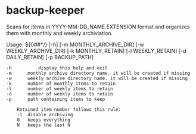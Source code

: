 # backup-keeper
Scans for items in YYYY-MM-DD_NAME.EXTENSION format and organizes them
with monthly and weekly archiviation.

Usage: ${0##*/} [-h] [-m MONTHLY_ARCHIVE_DIR] [-w WEEKLY_ARCHIVE_DIR] 
		[-k MONTHLY_RETAIN] [-l WEEKLY_RETAIN] [-d DAILY_RETAIN] 
		[-p BACKUP_PATH]

    -h          display this help and exit
    -m		monthly archive directory name. it will be created if missing
    -w		weekly archive directory name. it will be created if missing
    -k		number of monthly items to retain 
    -l		number of weekly items to retain
    -d		number of weekly items to retain
    -p		path containing items to keep 
		
		Retained item number follows this rule:
		-1 	disable archiving
		0 	keeps everything
		N 	keeps the last N
